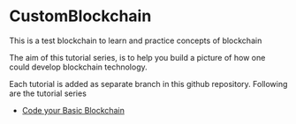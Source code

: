 
# CustomBlockchain
This is a test blockchain to learn and practice concepts of blockchain


The aim of this tutorial series, is to help you build a picture of how one could develop blockchain technology.

Each tutorial is added as separate branch in this github repository. Following are the tutorial series


   * [Code your Basic Blockchain](https://github.com/mankenavenkatesh/CustomBlockchain/tree/1_Basic_BlockChain)
